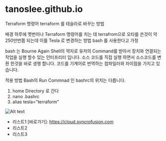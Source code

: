 # tanoslee.github.io

Terraform 명령어 terraform 를 테슬라로 바꾸는 방법

배경
하루에 몃번이나 Terraform 명령어를 치는 데 terrafrom으로 오타를 쓴것이 약 250만번쯤 되는데 이를 Tesla 로 변경하는 방법
bash 를 사용한다고 가정

bash 는 Bourne Again Shell의 약자로 유저의 Command를 받아서 장치와 연결되는 작업을 실행 할수 있는 인터프리터 입니다.  소스 코드를 직접 실행 하면서 소스코드를 변환 한것을 바로 생행 합니다. 코드를 기계어로 번역하는 컴파일러와 차이점을 가지고 있습니다.

적용 방법
Bash의 Run Commnad 인 bashrc의 위치는 다릅니다. 
1. home Directory 로 간다
2. nano .bashrc
3. alias tesla="terraform"

![Alt text](https://luffystoragekorea001.blob.core.windows.net/1234/backcow.png?sv=2020-04-08&st=2022-10-28T04%3A41%3A37Z&se=2050-12-29T04%3A41%3A00Z&sr=b&sp=r&sig=cGQlho%2BVw%2FMOG4GQCYK64NTbD7fu54qOiVY0fkXnZ6s%3D "Optional title")

* 리스트1 [바로가기]: https://cloud.syncrofusion.com
* 리스트2
* 리스트3

